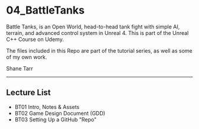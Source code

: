 # 04_BattleTanks
Battle Tanks, is an Open World, head-to-head tank fight with simple AI, terrain, and advanced control system in Unreal 4.
This is part of the Unreal C++ Course on Udemy.

The files included in this Repo are part of the tutorial series, as well as some of my own work.

Shane Tarr

---

## Lecture List
* BT01 Intro, Notes & Assets
* BT02 Game Design Document (GDD)
* BT03 Setting Up a GitHub "Repo"
